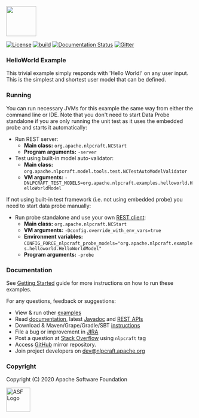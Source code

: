 <!--
 Licensed to the Apache Software Foundation (ASF) under one or more
 contributor license agreements.  See the NOTICE file distributed with
 this work for additional information regarding copyright ownership.
 The ASF licenses this file to You under the Apache License, Version 2.0
 (the "License"); you may not use this file except in compliance with
 the License.  You may obtain a copy of the License at

      http://www.apache.org/licenses/LICENSE-2.0

 Unless required by applicable law or agreed to in writing, software
 distributed under the License is distributed on an "AS IS" BASIS,
 WITHOUT WARRANTIES OR CONDITIONS OF ANY KIND, either express or implied.
 See the License for the specific language governing permissions and
 limitations under the License.
-->

<img src="https://nlpcraft.apache.org/images/nlpcraft_logo_black.gif" height="80px" alt="">
<br>

[![License](https://img.shields.io/badge/license-Apache%202-blue.svg)](https://raw.githubusercontent.com/apache/opennlp/master/LICENSE)
[![build](https://github.com/apache/incubator-nlpcraft/workflows/build/badge.svg)](https://github.com/apache/incubator-nlpcraft/actions)
[![Documentation Status](https://img.shields.io/:docs-latest-green.svg)](https://nlpcraft.apache.org/docs.html)
[![Gitter](https://badges.gitter.im/apache-nlpcraft/community.svg)](https://gitter.im/apache-nlpcraft/community)

### HelloWorld Example
This trivial example simply responds with 'Hello World!' on any user input.
This is the simplest and shortest user model that can be defined.

### Running
You can run necessary JVMs for this example the same way from either the command line or IDE.
Note that you don't need to start Data Probe standalone if you are only running the unit test as it uses the 
embedded probe and starts it automatically:
 * Run REST server:
    * **Main class:** `org.apache.nlpcraft.NCStart`
    * **Program arguments:** `-server`
 * Test using built-in model auto-validator:
     * **Main class:** `org.apache.nlpcraft.model.tools.test.NCTestAutoModelValidator`
     * **VM arguments:** `-DNLPCRAFT_TEST_MODELS=org.apache.nlpcraft.examples.helloworld.HelloWorldModel`     

If not using built-in test framework (i.e. not using embedded probe) you need to start data probe manually:   
 * Run probe standalone and use your own [REST client](https://nlpcraft.apache.org/using-rest.html):
    * **Main class:** `org.apache.nlpcraft.NCStart`
    * **VM arguments:** `-Dconfig.override_with_env_vars=true`
    * **Environment variables:** `CONFIG_FORCE_nlpcraft_probe_models="org.apache.nlpcraft.examples.helloworld.HelloWorldModel"`
    * **Program arguments:** `-probe`
 
### Documentation
See [Getting Started](https://nlpcraft.apache.org/getting-started.html) guide for more instructions on how to run these examples.

For any questions, feedback or suggestions:

 * View & run other [examples](https://github.com/apache/incubator-nlpcraft/tree/master/nlpcraft/src/main/scala/org/apache/nlpcraft/examples)
 * Read [documentation](https://nlpcraft.apache.org/docs.html), latest [Javadoc](http://nlpcraft.apache.org/apis/latest/index.html) and [REST APIs](https://nlpcraft.apache.org/using-rest.html)
 * Download & Maven/Grape/Gradle/SBT [instructions](https://nlpcraft.apache.org/download.html)
 * File a bug or improvement in [JIRA](https://issues.apache.org/jira/projects/NLPCRAFT)
 * Post a question at [Stack Overflow](https://stackoverflow.com/questions/ask) using <code>nlpcraft</code> tag
 * Access [GitHub](https://github.com/apache/incubator-nlpcraft) mirror repository.
 * Join project developers on [dev@nlpcraft.apache.org](mailto:dev-subscribe@nlpcraft.apache.org)

### Copyright
Copyright (C) 2020 Apache Software Foundation

<img src="https://www.apache.org/img/ASF20thAnniversary.jpg" height="64px" alt="ASF Logo">


